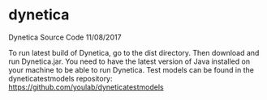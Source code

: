 dynetica
========

Dynetica Source Code 11/08/2017

To run latest build of Dynetica, go to the dist directory.
Then download and run Dynetica.jar. You need to have the latest version of Java installed on your machine to be able to run Dynetica.
Test models can be found in the dyneticatestmodels repository: https://github.com/youlab/dyneticatestmodels

